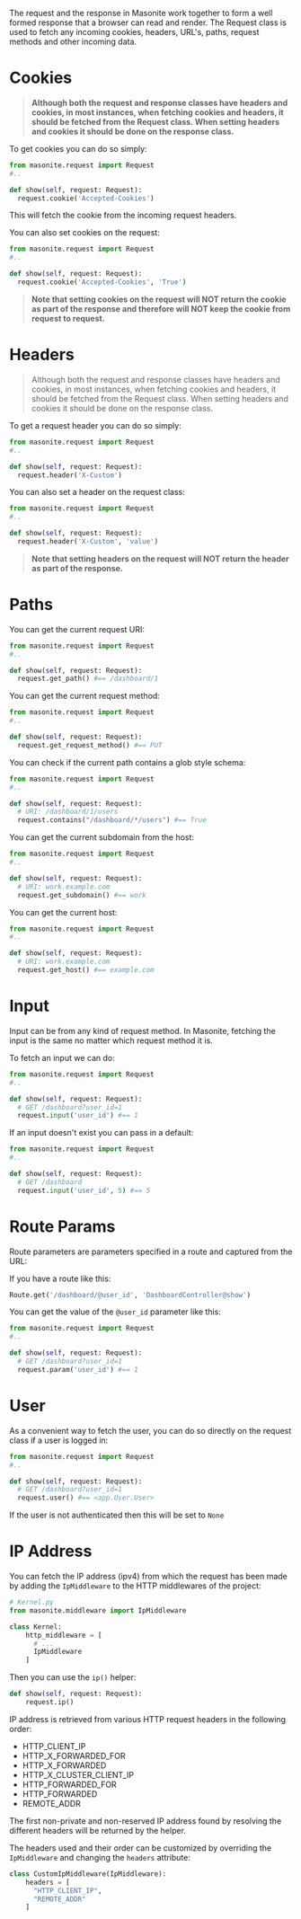 The request and the response in Masonite work together to form a well formed response that a browser can read and render. The Request class is used to fetch any incoming cookies, headers, URL's, paths, request methods and other incoming data.

# Cookies

> **Although both the request and response classes have headers and cookies, in most instances, when fetching cookies and headers, it should be fetched from the Request class. When setting headers and cookies it should be done on the response class.**

To get cookies you can do so simply:

```python
from masonite.request import Request
#..

def show(self, request: Request):
  request.cookie('Accepted-Cookies')
```

This will fetch the cookie from the incoming request headers.

You can also set cookies on the request:

```python
from masonite.request import Request
#..

def show(self, request: Request):
  request.cookie('Accepted-Cookies', 'True')
```

> **Note that setting cookies on the request will NOT return the cookie as part of the response and therefore will NOT keep the cookie from request to request.**

# Headers

> Although both the request and response classes have headers and cookies, in most instances, when fetching cookies and headers, it should be fetched from the Request class. When setting headers and cookies it should be done on the response class.

To get a request header you can do so simply:

```python
from masonite.request import Request
#..

def show(self, request: Request):
  request.header('X-Custom')
```

You can also set a header on the request class:

```python
from masonite.request import Request
#..

def show(self, request: Request):
  request.header('X-Custom', 'value')
```

> **Note that setting headers on the request will NOT return the header as part of the response.**

# Paths

You can get the current request URI:

```python
from masonite.request import Request
#..

def show(self, request: Request):
  request.get_path() #== /dashboard/1
```

You can get the current request method:

```python
from masonite.request import Request
#..

def show(self, request: Request):
  request.get_request_method() #== PUT
```



You can check if the current path contains a glob style schema:

```python
from masonite.request import Request
#..

def show(self, request: Request):
  # URI: /dashboard/1/users
  request.contains("/dashboard/*/users") #== True
```

You can get the current subdomain from the host:

```python
from masonite.request import Request
#..

def show(self, request: Request):
  # URI: work.example.com
  request.get_subdomain() #== work
```

You can get the current host:

```python
from masonite.request import Request
#..

def show(self, request: Request):
  # URI: work.example.com
  request.get_host() #== example.com
```

# Input

Input can be from any kind of request method. In Masonite, fetching the input is the same no matter which request method it is.

To fetch an input we can do:

```python
from masonite.request import Request
#..

def show(self, request: Request):
  # GET /dashboard?user_id=1
  request.input('user_id') #== 1
```

If an input doesn't exist you can pass in a default:

```python
from masonite.request import Request
#..

def show(self, request: Request):
  # GET /dashboard
  request.input('user_id', 5) #== 5
```

# Route Params

Route parameters are parameters specified in a route and captured from the URL:

If you have a route like this:

```python
Route.get('/dashboard/@user_id', 'DashboardController@show')
```

You can get the value of the `@user_id` parameter like this:

```python
from masonite.request import Request
#..

def show(self, request: Request):
  # GET /dashboard?user_id=1
  request.param('user_id') #== 1
```

# User

As a convenient way to fetch the user, you can do so directly on the request class if a user is logged in:

```python
from masonite.request import Request
#..

def show(self, request: Request):
  # GET /dashboard?user_id=1
  request.user() #== <app.User.User>
```

If the user is not authenticated then this will be set to `None`


# IP Address

You can fetch the IP address (ipv4) from which the request has been made by adding the `IpMiddleware`
to the HTTP middlewares of the project:

```python
# Kernel.py
from masonite.middleware import IpMiddleware

class Kernel:
    http_middleware = [
      # ...
      IpMiddleware
    ]
```

Then you can use the `ip()` helper:

```python
def show(self, request: Request):
    request.ip()
```

IP address is retrieved from various HTTP request headers in the following order:

- HTTP_CLIENT_IP
- HTTP_X_FORWARDED_FOR
- HTTP_X_FORWARDED
- HTTP_X_CLUSTER_CLIENT_IP
- HTTP_FORWARDED_FOR
- HTTP_FORWARDED
- REMOTE_ADDR

The first non-private and non-reserved IP address found by resolving the different headers will
be returned by the helper.

The headers used and their order can be customized by overriding the `IpMiddleware` and changing
the `headers` attribute:

```python
class CustomIpMiddleware(IpMiddleware):
    headers = [
      "HTTP_CLIENT_IP",
      "REMOTE_ADDR"
    ]
```
